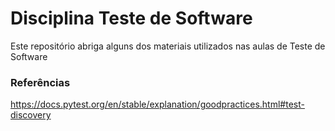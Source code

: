 # Disciplina Teste de Software

Este repositório abriga alguns dos materiais utilizados nas aulas de Teste de Software

### Referências

https://docs.pytest.org/en/stable/explanation/goodpractices.html#test-discovery